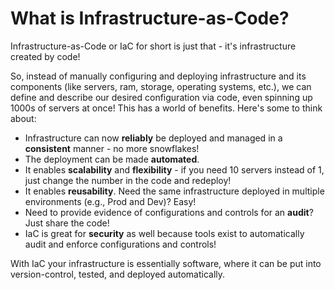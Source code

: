 # What is Infrastructure-as-Code?
Infrastructure-as-Code or IaC for short is just that - it's infrastructure created by code! 

So, instead of manually configuring and deploying infrastructure and its components (like servers, ram, storage, operating systems, etc.), we can define and describe our desired configuration via code, even spinning up 1000s of servers at once! This has a world of benefits. Here's some to think about:
- Infrastructure can now **reliably** be deployed and managed in a **consistent** manner - no more snowflakes! 
- The deployment can be made **automated**.
- It enables **scalability** and **flexibility** - if you need 10 servers instead of 1, just change the number in the code and redeploy!
- It enables **reusability**. Need the same infrastructure deployed in multiple environments (e.g., Prod and Dev)? Easy! 
- Need to provide evidence of configurations and controls for an **audit**? Just share the code!
- IaC is great for **security** as well because tools exist to automatically audit and enforce configurations and controls!

With IaC your infrastructure is essentially software, where it can be put into version-control, tested, and deployed automatically. 

